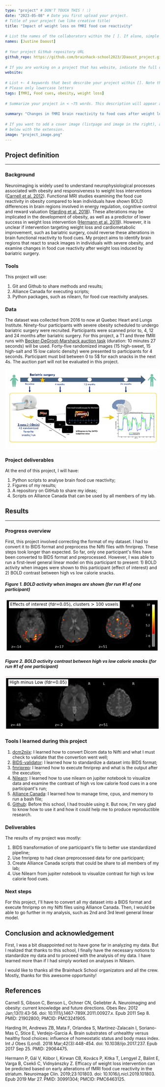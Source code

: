 ```yaml
---
type: "project" # DON'T TOUCH THIS ! :)
date: "2023-05-08" # Date you first upload your project.
# Title of your project (we like creative title)
title: "Impact of weight loss on fMRI food cue reactivity"

# List the names of the collaborators within the [ ]. If alone, simple put your name within []
names: [Justine Daoust]

# Your project GitHub repository URL
github_repo: https://github.com/brainhack-school2023/JDaoust_project.git

# If you are working on a project that has website, indicate the full url including "https://" below or leave it empty.
website:

# List +- 4 keywords that best describe your project within []. Note that the project summary also involves a number of key words. Those are listed on top of the [github repository](https://github.com/brainhack-school2023/JDaoust_project.git), click `manage topics`.
# Please only lowercase letters
tags: [fMRI, Food cues, obesity, weight loss]

# Summarize your project in < ~75 words. This description will appear at the top of your page and on the list page with other projects..

summary: "Changes in fMRI brain reactivity to food cues after weight loss induce by bariatric surgery"

# If you want to add a cover image (listpage and image in the right), add it to your directory and indicate the name
# below with the extension.
image: "project_image.png"
---
```


## Project definition
---
### Background

Neuroimaging is widely used to understand neurophysiological processes associated with obesity and responsiveness to weight loss interventions ([Carnell et al. 2012](https://onlinelibrary.wiley.com/doi/10.1111/j.1467-789X.2011.00927.x)). Functional MRI studies examining the food cue reactivity in obesity compared to lean individuals have shown BOLD differences in brain regions involved in energy regulation, cognitive control and reward valuation ([Harding et al. 2018](https://www.nature.com/articles/ijo2017237)). These alterations may be implicated in the development of obesity, as well as a predictor of lower success in weight loss intervention ([Hermann et al. 2019](https://www.sciencedirect.com/science/article/pii/S2213158219301536?via%3Dihub)). However, it is unclear if intervention targeting weight loss and cardiometabolic improvement, such as bariatric surgery, could reverse these alterations in brain functional reactivity to food cues. My project aims to identify brain regions that react to snack images in individuals with severe obesity, and examine changes in food cue reactivity after weight loss induced by bariatric surgery.


### Tools
This project will use:
1) Git and Github to share methods and results;
2) Alliance Canada for executing scripts; 
3) Python packages, such as nilearn, for food cue reactivity analyses.

### Data
The dataset was collected from 2016 to now at Quebec Heart and Lungs Institute. Ninety-four participants with severe obesity scheduled to undergo bariatric surgery were recruited. Participants were scanned prior to, 4, 12 and 24 months after bariatric surgery. For this project, a T1 and three fMRI runs with [Becker-DeGroot-Marshack auction task](https://onlinelibrary.wiley.com/doi/10.1002/bs.3830090304) (duration: 10 minutes 27 seconds) will be used. Forty-five randomized images (15 high-sweet, 15 high-salt and 15 low caloric density) were presented to participants for 4 seconds. Participant must bid between 0 to 5$ for each snacks in the next 4s. The auction part will not be evaluated in this project.

![](Paradigm.png)

### Project deliverables 
At the end of this project, I will have:
1) Python scripts to analyse brain food cue reactivity;
2) Figures of my results; 
3) A repository on GitHub to share my ideas;
4) Scripts on Alliance Canada that can be used by all members of my lab.

## Results
---
### Progress overview
First, this project involved correcting the format of my dataset. I had to convert it to BIDS format and preprocess the Nifti files with fmriprep. These steps took longer than expected. So far, only one participant's files have been converted to BIDS format and preprocessed. However, I was able to run a first-level general linear model on this participant to present: 1) BOLD activity when images were shown to this participant (effect of interest) and 2) BOLD contrast between high vs low calorie snacks.

##### Figure 1. BOLD activity when images are shown (for run #1 of one participant)
![](GLM-1stLevel-EffectOfInterest-Images.JPG)

##### Figure 2. BOLD activity contrast between high vs low calorie snacks (for run #1 of one participant)
![](GLM-1stLevel-contrastHighVSLowCal.JPG)

### Tools I learned during this project
1) [dcm2niix](https://github.com/rordenlab/dcm2niix): I learned how to convert Dicom data to Nifti and what I must check to validate that the convertion went well;
2) [BIDS-validator](https://bids-standard.github.io/bids-validator/): I learned how to standardize a dataset into BIDS format;
3) [fmriprep](https://fmriprep.org/en/stable/): I learned how to execute fmriprep and what is the output after the execution;
4) [Nilearn](https://nilearn.github.io/stable/index.html): I learned how to use nilearn on jupiter notebook to visualize data and examine the contrast of high vs low calorie food cues in a one participant's run;
5) [Alliance Canada](https://alliancecan.ca/fr): I learned how to manage time, cpus, and memory to run a bash file;
6) [Github](https://github.com/): Before this school, I had trouble using it. But now, I'm very glad to know how to use it and how it could help me to produce reproductible research.  

### Deliverables
The results of my project was mostly:
1) BIDS transformation of one participant's file to better use standardized pipeline;
2) Use fmriprep to had clean preprocessed data for one participant;
3) Create Alliance Canada scripts that could be share to all members of my lab;
4) Use Nilearn from jupiter notebook to visualize contrast for high vs low calorie food cues.

### Next steps
For this project, I'll have to convert all my dataset into a BIDS format and execute fmriprep on my Nifti files using Alliance Canada. Then, I would be able to go further in my analysis, such as 2nd and 3rd level general linear model. 

## Conclusion and acknowledgement
First, I was a bit disappointed not to have gone far in analyzing my data. But I realized that thanks to this school, I finally have the necessary notions to standardize my data and to proceed with the analysis of my data. I have learned more than if I had simply worked on analyses in Nilearn.  

I would like to thanks all the Brainhack School organizators and all the crew. Mostly, thanks for this awesome opportunity!

## References
Carnell S, Gibson C, Benson L, Ochner CN, Geliebter A. Neuroimaging and obesity: current knowledge and future directions. Obes Rev. 2012 Jan;13(1):43-56. doi: 10.1111/j.1467-789X.2011.00927.x. Epub 2011 Sep 8. PMID: 21902800; PMCID: PMC3241905.

Harding IH, Andrews ZB, Mata F, Orlandea S, Martínez-Zalacaín I, Soriano-Mas C, Stice E, Verdejo-Garcia A. Brain substrates of unhealthy versus healthy food choices: influence of homeostatic status and body mass index. Int J Obes (Lond). 2018 Mar;42(3):448-454. doi: 10.1038/ijo.2017.237. Epub 2017 Sep 25. PMID: 29064475.

Hermann P, Gál V, Kóbor I, Kirwan CB, Kovács P, Kitka T, Lengyel Z, Bálint E, Varga B, Csekő C, Vidnyánszky Z. Efficacy of weight loss intervention can be predicted based on early alterations of fMRI food cue reactivity in the striatum. Neuroimage Clin. 2019;23:101803. doi: 10.1016/j.nicl.2019.101803. Epub 2019 Mar 27. PMID: 30991304; PMCID: PMC6463125. 

